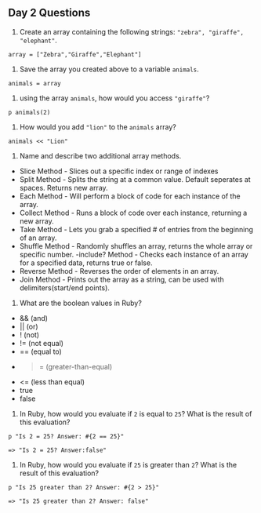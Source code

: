 ## Day 2 Questions

1. Create an array containing the following strings: `"zebra", "giraffe", "elephant"`.

```
array = ["Zebra","Giraffe","Elephant"]
```

1. Save the array you created above to a variable `animals`.

```
animals = array
```

1. using the array `animals`, how would you access `"giraffe"`?

```
p animals(2)
```

1. How would you add `"lion"` to the `animals` array?

```
animals << "Lion"
```

1. Name and describe two additional array methods.
- Slice Method - Slices out a specific index or range of indexes
- Split Method - Splits the string at a common value. Default seperates at spaces. Returns new array.
- Each Method - Will perform a block of code for each instance of the array.
- Collect Method - Runs a block of code over each instance, returning a new array.
- Take Method - Lets you grab a specified # of entries from the beginning of an array.
- Shuffle Method - Randomly shuffles an array, returns the whole array or specific number.
-include? Method - Checks each instance of an array for a specified data, returns true or false.
- Reverse Method - Reverses the order of elements in an array.
- Join Method - Prints out the array as a string, can be used with delimiters(start/end points).


1. What are the boolean values in Ruby?
- && (and)
- || (or)
- ! (not)
- != (not equal)
- == (equal to)
- >= (greater-than-equal)
- <= (less than equal)
- true
- false

1. In Ruby, how would you evaluate if `2` is equal to `25`? What is the result of this evaluation?

```
p "Is 2 = 25? Answer: #{2 == 25}"

=> "Is 2 = 25? Answer:false"
```

1. In Ruby, how would you evaluate if `25` is greater than `2`? What is the result of this evaluation?

```
p "Is 25 greater than 2? Answer: #{2 > 25}"

=> "Is 25 greater than 2? Answer: false"
```
